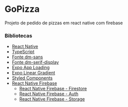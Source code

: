 # GoPizza
 Projeto de pedido de pizzas em react native com firebase


### Bibliotecas

* [React Native]()
* [TypeScript]()
* [Fonte dm-sans]()
* [Fonte dm-serif-display]()
* [Expo App Loading]()
* [Expo Linear Gradient]()
* [Styled Components]()
* [React Native Firebase]()
  * [React Native Firebase - Firestore]() 
  * [React Native Firebase - Auth]() 
  * [React Native Firebase - Storage]() 